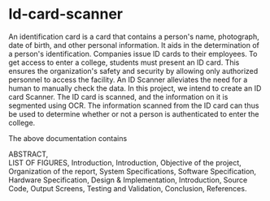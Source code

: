 # Id-card-scanner
An identification card is a card that contains a person's name, photograph, date of birth, and other personal information. 
It aids in the determination of a person's identification.
Companies issue ID cards to their employees. To get access to enter a college, students must present an ID card. 
This ensures the organization's safety and security by allowing only authorized personnel to access the facility.
An ID Scanner alleviates the need for a human to manually check the data.
In this project, we intend to create an ID card Scanner. The ID card is scanned, and the information on it is segmented using OCR. 
The information scanned from the ID card can thus be used to determine whether or not a person is authenticated to enter the college.

The above documentation contains

ABSTRACT,	
LIST OF FIGURES,
Introduction,
Introduction,
Objective of the project,
Organization of the report,
System Specifications,
Software Specification,
Hardware Specification,
Design & Implementation,
Introduction,
Source Code,
Output Screens,
Testing and Validation,
Conclusion,
References.







